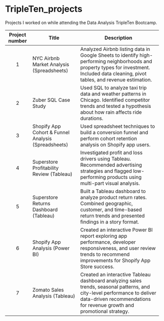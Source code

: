 # TripleTen_projects
Projects I worked on while attending the Data Analysis TripleTen Bootcamp.

| Project number | Title | Description |
| :-----------: | ----------- |----------- |
| 1 | NYC Airbnb Market Analysis (Spreadsheets) | Analyzed Airbnb listing data in Google Sheets to identify high-performing neighborhoods and property types for investment. Included data cleaning, pivot tables, and revenue estimation. |
| 2 | Zuber SQL Case Study | Used SQL to analyze taxi trip data and weather patterns in Chicago. Identified competitor trends and tested a hypothesis about how rain affects ride durations. |
| 3 | Shopify App Cohort & Funnel Analysis (Spreadsheets) | Used spreadsheet techniques to build a conversion funnel and perform cohort retention analysis on Shopify app users. |
| 4 | Superstore Profitability Review (Tableau) | Investigated profit and loss drivers using Tableau. Recommended advertising strategies and flagged low-performing products using multi-part visual analysis. |
| 5 | Superstore Returns Dashboard (Tableau) | Built a Tableau dashboard to analyze product return rates. Combined geographic, customer, and time-based return trends and presented findings in a story format. |
| 6 | Shopify App Analysis (Power BI) | Created an interactive Power BI report exploring app performance, developer responsiveness, and user review trends to recommend improvements for Shopify App Store success. |
| 7 | Zomato Sales Analysis (Tableau) | Created an interactive Tableau dashboard analyzing sales trends, seasonal patterns, and city-level performance to deliver data-driven recommendations for revenue growth and promotional strategy. |
